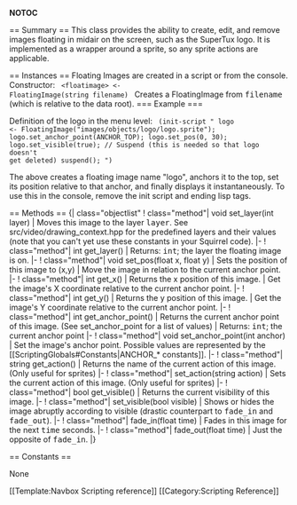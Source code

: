 __NOTOC__

== Summary ==
This class provides the ability to create, edit, and remove images floating in midair on the screen, such as the SuperTux logo. It is implemented as a wrapper around a sprite, so any sprite actions are applicable.


== Instances ==
Floating Images are created in a script or from the console.
Constructor:
<code>
 <tt>&lt;floatimage&gt; &lt;- FloatingImage(string filename)</tt>
</code>
Creates a FloatingImage from <tt>filename</tt> (which is relative to the data root).
=== Example ===

Definition of the logo in the menu level:
<code>
 (init-script "
   logo <- FloatingImage(\"images/objects/logo/logo.sprite\");
   logo.set_anchor_point(ANCHOR_TOP);
   logo.set_pos(0, 30);
   logo.set_visible(true);
   // Suspend (this is needed so that logo doesn't get deleted)
   suspend();
 ")
</code>

The above creates a floating image name "logo", anchors it to the top, set its position relative to that anchor, and finally displays it instantaneously. To use this in the console, remove the init script and ending lisp tags.

== Methods ==
{| class="objectlist"
! class="method"| void set_layer(int layer)
| Moves this image to the layer <tt>layer</tt>. See src/video/drawing_context.hpp for the predefined layers and their values (note that you can't yet use these constants in your Squirrel code).
|-
! class="method"| int get_layer()
| Returns: <tt>int</tt>; the layer the floating image is on.
|-
! class="method"| void set_pos(float x, float  y)
| Sets the position of this image to (x,y) | Move the image in relation to the current anchor point.
|-
! class="method"| int get_x()
| Returns the x position of this image. | Get the image's X coordinate relative to the current anchor point.
|-
! class="method"| int get_y()
| Returns the y position of this image. | Get the image's Y coordinate relative to the current anchor point.
|-
! class="method"| int get_anchor_point()
| Returns the current anchor point of this image. (See set_anchor_point for a list of values) | Returns: <tt>int</tt>; the current anchor point
|-
! class="method"| void set_anchor_point(int anchor)
| Set the image's anchor point. Possible values are represented by the [[ScriptingGlobals#Constants|ANCHOR_* constants]].
|-
! class="method"| string get_action()
| Returns the name of the current action of this image. (Only useful for sprites)
|-
! class="method"| set_action(string action)
| Sets the current action of this image. (Only useful for sprites)
|-
! class="method"| bool get_visible()
| Returns the current visibility of this image.
|-
! class="method"| set_visible(bool visible)
| Shows or hides the image abruptly according to visible (drastic counterpart to <tt>fade_in</tt> and <tt>fade_out</tt>).
|-
! class="method"| fade_in(float time)
| Fades in this image for the next <tt>time</tt> seconds.
|-
! class="method"| fade_out(float time)
| Just the opposite of <tt>fade_in</tt>.
|}

== Constants ==

None

[[Template:Navbox Scripting reference]]
[[Category:Scripting Reference]]
